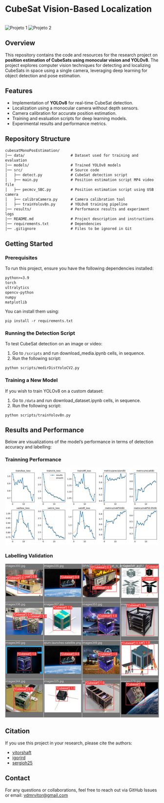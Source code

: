 # CubeSat Vision-Based Localization
<div style="display: inline_block"><br>
    <img src="scripts/media/demo.gif" alt="Projeto 1"  width="40%">
    <img src="scripts/media/localization.gif" alt="Projeto 2"  width="40%">
</div>

## Overview
This repository contains the code and resources for the research project on **position estimation of CubeSats using monocular vision and YOLOv8**. The project explores computer vision techniques for detecting and localizing CubeSats in space using a single camera, leveraging deep learning for object detection and pose estimation.

## Features
- Implementation of **YOLOv8** for real-time CubeSat detection.
- Localization using a monocular camera without depth sensors.
- Camera calibration for accurate position estimation.
- Training and evaluation scripts for deep learning models.
- Experimental results and performance metrics.

## Repository Structure
```
cubesatMonoPosEstimation/
│── data/                     # Dataset used for training and evaluation
│── models/                   # Trained YOLOv8 models
│── src/                      # Source code
│   ├── detect.py             # CubeSat detection script
│   ├── main.py               # Position estimation script MP4 video file
│   ├── pecmcv_SBC.py         # Position estimation script using USB camera
│   ├── calibraCamera.py      # Camera calibration tool
│   ├── trainYolov8n.py       # YOLOv8 training pipeline
│── results/                  # Performance results and experiment logs
│── README.md                 # Project description and instructions
│── requirements.txt          # Dependencies
│── .gitignore                # Files to be ignored in Git
```

## Getting Started
### Prerequisites
To run this project, ensure you have the following dependencies installed:
```
python>=3.9
torch
ultralytics
opencv-python
numpy
matplotlib
```
You can install them using:
```
pip install -r requirements.txt
```

### Running the Detection Script
To test CubeSat detection on an image or video:
1. Go to `/scripts` and run download_media.ipynb cells, in sequence.
2. Run the following script:
```
python scripts/medirDistYoloCV2.py
```

### Training a New Model
If you wish to train YOLOv8 on a custom dataset:
1. Go to `/data` and run download_dataset.ipynb cells, in sequence.
2. Run the following script:
```
python scripts/trainYolov8n.py
```

## Results and Performance
Below are visualizations of the model’s performance in terms of detection accuracy and labelling:

### **Trainning Performance**
![Cubesat detected in 2 scenarios](/results/results.png)

### **Labelling Validation**
![Cubesat localisation in many positions](/results/val_batch2_pred.jpg)

## Citation
If you use this project in your research, please cite the authors:
- [vitorshaft](https://github.com/vitorshaft)
- [igorjrd](https://github.com/igorjrd)
- [sergioh25](https://github.com/sergioh25)

## Contact
For any questions or collaborations, feel free to reach out via GitHub Issues or email:
[vdmrvitor@gmail.com](vdmrvitor@gmail.com)